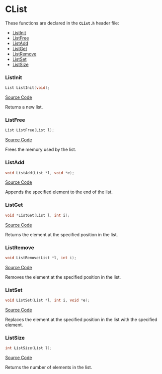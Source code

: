 # CList

These functions are declared in the **```CList.h```** header file:

* [ListInit](ListInit)
* [ListFree](ListFree)
* [ListAdd](ListAdd)
* [ListGet](ListGet)
* [ListRemove](ListRemove)
* [ListSet](ListSet)
* [ListSize](ListSize)

### ListInit

```c
List ListInit(void);
```

[Source Code](https://github.com/EdsonOnildoJR/CPack/blob/d7360aeab7d9f135db6c2c9460d9a78c44bc179d/src/CPack/CList/CList.c#L12)

Returns a new list.

### ListFree
```c
List ListFree(List l);
```

[Source Code](https://github.com/EdsonOnildoJR/CPack/blob/d7360aeab7d9f135db6c2c9460d9a78c44bc179d/src/CPack/CList/CList.c#L29)

Frees the memory used by the list.

### ListAdd

```c
void ListAdd(List *l, void *e);
```

[Source Code](https://github.com/EdsonOnildoJR/CPack/blob/d7360aeab7d9f135db6c2c9460d9a78c44bc179d/src/CPack/CList/CList.c#L37)

Appends the specified element to the end of the list.

### ListGet

```c
void *ListGet(List l, int i);
```

[Source Code](https://github.com/EdsonOnildoJR/CPack/blob/d7360aeab7d9f135db6c2c9460d9a78c44bc179d/src/CPack/CList/CList.c#L43)

Returns the element at the specified position in the list.

### ListRemove

```c
void ListRemove(List *l, int i);
```

[Source Code](https://github.com/EdsonOnildoJR/CPack/blob/d7360aeab7d9f135db6c2c9460d9a78c44bc179d/src/CPack/CList/CList.c#L48)

Removes the element at the specified position in the list.

### ListSet

```c
void ListSet(List *l, int i, void *e);
```

[Source Code](https://github.com/EdsonOnildoJR/CPack/blob/d7360aeab7d9f135db6c2c9460d9a78c44bc179d/src/CPack/CList/CList.c#L54)

Replaces the element at the specified position in the list with the specified element.

### ListSize

```c
int ListSize(List l);
```

[Source Code](https://github.com/EdsonOnildoJR/CPack/blob/d7360aeab7d9f135db6c2c9460d9a78c44bc179d/src/CPack/CList/CList.c#L59)

Returns the number of elements in the list.
